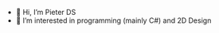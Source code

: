 - 👋 Hi, I’m Pieter DS
- 👀 I’m interested in programming (mainly C#) and 2D Design


<!--
- 🌱 I’m currently learning the bootstrap framework
- 💞️ I’m looking to collaborate on /
- 📫 How to reach me /
-->

<!---
PieterDS/PieterDS is a ✨ special ✨ repository because its `README.md` (this file) appears on your GitHub profile.
You can click the Preview link to take a look at your changes.
--->
